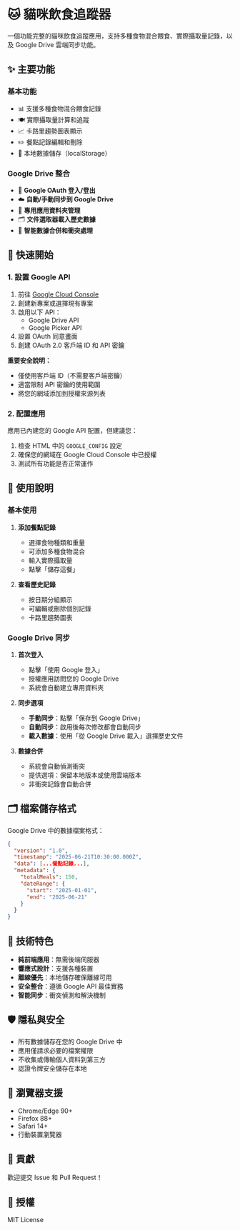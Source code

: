 # 🐱 貓咪飲食追蹤器

一個功能完整的貓咪飲食追蹤應用，支持多種食物混合餵食、實際攝取量記錄，以及 Google Drive 雲端同步功能。

## ✨ 主要功能

### 基本功能
- 📊 支援多種食物混合餵食記錄
- 🍽️ 實際攝取量計算和追蹤
- 📈 卡路里趨勢圖表顯示
- ✏️ 餐點記錄編輯和刪除
- 💾 本地數據儲存（localStorage）

### Google Drive 整合
- 🔐 **Google OAuth 登入/登出**
- ☁️ **自動/手動同步到 Google Drive**
- 📁 **專用應用資料夾管理**
- 🗂️ **文件選取器載入歷史數據**
- 🔄 **智能數據合併和衝突處理**

## 🚀 快速開始

### 1. 設置 Google API

1. 前往 [Google Cloud Console](https://console.cloud.google.com/)
2. 創建新專案或選擇現有專案
3. 啟用以下 API：
   - Google Drive API
   - Google Picker API
4. 設置 OAuth 同意畫面
5. 創建 OAuth 2.0 客戶端 ID 和 API 密鑰

**重要安全說明：**
- 僅使用客戶端 ID（不需要客戶端密鑰）
- 適當限制 API 密鑰的使用範圍
- 將您的網域添加到授權來源列表

### 2. 配置應用

應用已內建您的 Google API 配置，但建議您：

1. 檢查 HTML 中的 `GOOGLE_CONFIG` 設定
2. 確保您的網域在 Google Cloud Console 中已授權
3. 測試所有功能是否正常運作

## 📖 使用說明

### 基本使用

1. **添加餐點記錄**
   - 選擇食物種類和重量
   - 可添加多種食物混合
   - 輸入實際攝取量
   - 點擊「儲存這餐」

2. **查看歷史記錄**
   - 按日期分組顯示
   - 可編輯或刪除個別記錄
   - 卡路里趨勢圖表

### Google Drive 同步

1. **首次登入**
   - 點擊「使用 Google 登入」
   - 授權應用訪問您的 Google Drive
   - 系統會自動建立專用資料夾

2. **同步選項**
   - **手動同步**：點擊「保存到 Google Drive」
   - **自動同步**：啟用後每次修改都會自動同步
   - **載入數據**：使用「從 Google Drive 載入」選擇歷史文件

3. **數據合併**
   - 系統會自動偵測衝突
   - 提供選項：保留本地版本或使用雲端版本
   - 非衝突記錄會自動合併

## 🗂️ 檔案儲存格式

Google Drive 中的數據檔案格式：
```json
{
  "version": "1.0",
  "timestamp": "2025-06-21T10:30:00.000Z",
  "data": [...餐點記錄...],
  "metadata": {
    "totalMeals": 150,
    "dateRange": {
      "start": "2025-01-01",
      "end": "2025-06-21"
    }
  }
}
```

## 🔧 技術特色

- **純前端應用**：無需後端伺服器
- **響應式設計**：支援各種裝置
- **離線優先**：本地儲存確保離線可用
- **安全整合**：遵循 Google API 最佳實務
- **智能同步**：衝突偵測和解決機制

## 🛡️ 隱私與安全

- 所有數據儲存在您的 Google Drive 中
- 應用僅請求必要的檔案權限
- 不收集或傳輸個人資料到第三方
- 認證令牌安全儲存在本地

## 📱 瀏覽器支援

- Chrome/Edge 90+
- Firefox 88+
- Safari 14+
- 行動裝置瀏覽器

## 🤝 貢獻

歡迎提交 Issue 和 Pull Request！

## 📄 授權

MIT License
